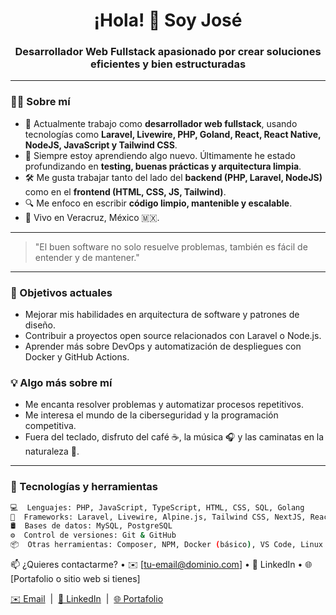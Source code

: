 <h1 align="center">¡Hola! 👋 Soy José</h1>
<h3 align="center">Desarrollador Web Fullstack apasionado por crear soluciones eficientes y bien estructuradas</h3>

---

### 👨‍💻 Sobre mí

- 💼 Actualmente trabajo como **desarrollador web fullstack**, usando tecnologías como **Laravel, Livewire, PHP, Goland, React, React Native, NodeJS, JavaScript y Tailwind CSS**.
- 🌱 Siempre estoy aprendiendo algo nuevo. Últimamente he estado profundizando en **testing, buenas prácticas y arquitectura limpia**.
- 🛠️ Me gusta trabajar tanto del lado del **backend (PHP, Laravel, NodeJS)** como en el **frontend (HTML, CSS, JS, Tailwind)**.
- 🔍 Me enfoco en escribir **código limpio, mantenible y escalable**.
- 📍 Vivo en Veracruz, México 🇲🇽.

---

> "El buen software no solo resuelve problemas, también es fácil de entender y de mantener."
---

### 🎯 Objetivos actuales

- Mejorar mis habilidades en arquitectura de software y patrones de diseño.
- Contribuir a proyectos open source relacionados con Laravel o Node.js.
- Aprender más sobre DevOps y automatización de despliegues con Docker y GitHub Actions.

### 💡 Algo más sobre mí

- Me encanta resolver problemas y automatizar procesos repetitivos.
- Me interesa el mundo de la ciberseguridad y la programación competitiva.
- Fuera del teclado, disfruto del café ☕, la música 🎧 y las caminatas en la naturaleza 🌳.

---
### 🧰 Tecnologías y herramientas

```bash
💻  Lenguajes: PHP, JavaScript, TypeScript, HTML, CSS, SQL, Golang
🧪  Frameworks: Laravel, Livewire, Alpine.js, Tailwind CSS, NextJS, React, React Native
🛢️  Bases de datos: MySQL, PostgreSQL
⚙️  Control de versiones: Git & GitHub
📦  Otras herramientas: Composer, NPM, Docker (básico), VS Code, Linux
```

📫 ¿Quieres contactarme?
	•	✉️ [tu-email@dominio.com]
	•	💼 LinkedIn
	•	🌐 [Portafolio o sitio web si tienes]


<p>
  <a href="mailto:tu-email@dominio.com">✉️ Email</a> &nbsp;|&nbsp;
  <a href="https://www.linkedin.com/in/tu-usuario/">💼 LinkedIn</a> &nbsp;|&nbsp;
  <a href="https://tu-portafolio.com">🌐 Portafolio</a>
</p>